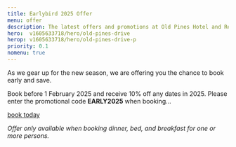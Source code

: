 ```yaml
---
title: Earlybird 2025 Offer
menu: offer
description: The latest offers and promotions at Old Pines Hotel and Restaurant in the Scottish Highlands.
hero:  v1605633718/hero/old-pines-drive
herop: v1605633718/hero/old-pines-drive-p
priority: 0.1
nomenu: true
---
```


As we gear up for the new season, we are offering you the chance to book early and save.

Book before 1 February 2025 and receive 10% off any dates in 2025. Please enter the promotional code **EARLY2025** when booking...

<a href="[book]" class="button">book today</a>

*Offer only available when booking dinner, bed, and breakfast for one or more persons.*
